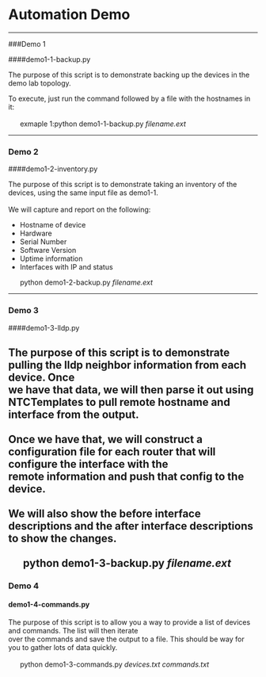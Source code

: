 # Automation Demo

---
###Demo 1

####demo1-1-backup.py <br>

The purpose of this script is to demonstrate backing up the devices in the demo lab topology.<br>

To execute, just run the command followed by a file with the hostnames in it: <br><br>
&nbsp;&nbsp;&nbsp;&nbsp;&nbsp;&nbsp;exmaple 1:python demo1-1-backup.py *filename.ext*<br>

----
### Demo 2

####demo1-2-inventory.py

The purpose of this script is to demonstrate taking an inventory of the devices, using the same input file as demo1-1.<br><br>
We will capture and report on the following:
- Hostname of device
- Hardware 
- Serial Number
- Software Version
- Uptime information
- Interfaces with IP and status 

&nbsp;&nbsp;&nbsp;&nbsp;&nbsp;&nbsp;python demo1-2-backup.py *filename.ext*<br>

---
### Demo 3

####demo1-3-lldp.py

The purpose of this script is to demonstrate pulling the lldp neighbor information from each device.  Once <br> 
we have that data, we will then parse it out using NTCTemplates to pull remote hostname and interface from the output.<BR>
<br>Once we have that, we will construct a configuration file for each router that will configure the interface with the <br>
remote information and push that config to the device.<br>
<br>We will also show the before interface descriptions and the after interface descriptions to show the changes. 
<br><br>
&nbsp;&nbsp;&nbsp;&nbsp;&nbsp;&nbsp;python demo1-3-backup.py *filename.ext*<br>
---

### Demo 4

#### demo1-4-commands.py

The purpose of this script is to allow you a way to provide a list of devices and commands.  The list will then iterate<br>
over the commands and save the output to a file.  This should be way for you to gather lots of data quickly.
<br><br>
&nbsp;&nbsp;&nbsp;&nbsp;&nbsp;&nbsp;python demo1-3-commands.py *devices.txt* *commands.txt* <br>


